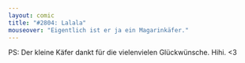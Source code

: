 ```yaml
---
layout: comic
title: "#2804: Lalala"
mouseover: "Eigentlich ist er ja ein Magarinkäfer."
---
```


PS:
Der kleine Käfer dankt für die vielenvielen Glückwünsche. Hihi. <3
